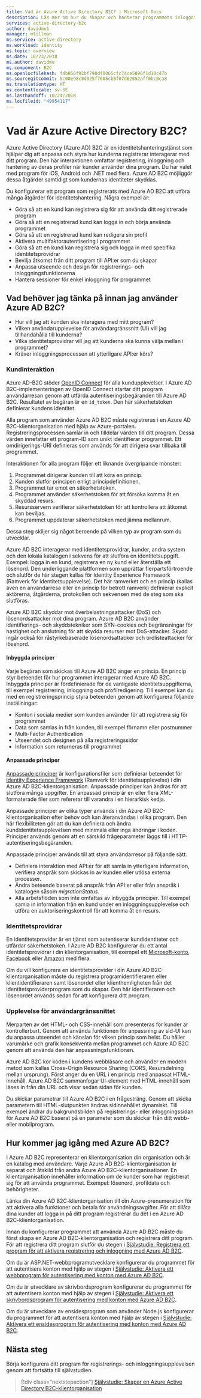 ```yaml
---
title: Vad är Azure Active Directory B2C? | Microsoft Docs
description: Läs mer om hur du skapar och hanterar programmets inloggningsfunktion med hjälp av Azure Active Directory B2C.
services: active-directory-b2c
author: davidmu1
manager: mtillman
ms.service: active-directory
ms.workload: identity
ms.topic: overview
ms.date: 10/23/2018
ms.author: davidmu
ms.component: B2C
ms.openlocfilehash: fdb856f92bf790df0065cfc74ce5896f1d10c47b
ms.sourcegitcommit: 5c00e98c0d825f7005cb0f07d62052aff0bc0ca8
ms.translationtype: HT
ms.contentlocale: sv-SE
ms.lasthandoff: 10/24/2018
ms.locfileid: "49954117"
---
```

# <a name="what-is-azure-active-directory-b2c"></a>Vad är Azure Active Directory B2C?

Azure Active Directory (Azure AD) B2C är en identitetshanteringstjänst som hjälper dig att anpassa och styra hur kunderna registrerar interagerar med ditt program. Den här interaktionen omfattar registrering, inloggning och hantering av deras profiler när kunder använder dina program. Du har valet med program för iOS, Android och .NET med flera. Azure AD B2C möjliggör dessa åtgärder samtidigt som kundernas identiteter skyddas.

Du konfigurerar ett program som registrerats med Azure AD B2C att utföra många åtgärder för identitetshantering. Några exempel är:

- Göra så att en kund kan registrera sig för att använda ditt registrerade program
- Göra så att en registrerad kund kan logga in och börja använda programmet
- Göra så att en registrerad kund kan redigera sin profil
- Aktivera multifaktorautentisering i programmet
- Göra så att en kund kan registrera sig och logga in med specifika identitetsprovidrar
- Bevilja åtkomst från ditt program till API:er som du skapar
- Anpassa utseende och design för registrerings- och inloggningsfunktionerna
- Hantera sessioner för enkel inloggning för programmet

## <a name="what-do-i-need-to-think-about-before-using-azure-ad-b2c"></a>Vad behöver jag tänka på innan jag använder Azure AD B2C?

- Hur vill jag att kunden ska interagera med mitt program?
- Vilken användarupplevelse för användargränssnitt (UI) vill jag tillhandahålla till kunderna?
- Vilka identitetsprovidrar vill jag att kunderna ska kunna välja mellan i programmet?
- Kräver inloggningsprocessen att ytterligare API:er körs?

### <a name="customer-interaction"></a>Kundinteraktion

Azure AD-B2C stöder [OpenID Connect](https://openid.net/connect/) för alla kundupplevelser. I Azure AD B2C-implementeringen av OpenID Connect startar ditt program användarresan genom att utfärda autentiseringsbegäranden till Azure AD B2C. Resultatet av begäran är en `id_token`. Den här säkerhetstoken definierar kundens identitet.

Alla program som använder Azure AD B2C måste registreras i en Azure AD B2C-klientorganisation med hjälp av Azure-portalen. Registreringsprocessen samlar in och tilldelar värden till ditt program. Dessa värden innefattar ett program-ID som unikt identifierar programmet. Ett omdirigerings-URI definieras som används för att dirigera svar tillbaka till programmet.

Interaktionen för alla program följer ett liknande övergripande mönster:

1. Programmet dirigerar kunden till att köra en princip.
2. Kunden slutför principen enligt principdefinitionen.
3. Programmet tar emot en säkerhetstoken.
4. Programmet använder säkerhetstoken för att försöka komma åt en skyddad resurs.
5. Resursservern verifierar säkerhetstoken för att kontrollera att åtkomst kan beviljas.
6. Programmet uppdaterar säkerhetstoken med jämna mellanrum.

Dessa steg skiljer sig något beroende på vilken typ av program som du utvecklar.

Azure AD B2C interagerar med identitetsprovidrar, kunder, andra system och den lokala katalogen i sekvens för att slutföra en identitetsuppgift. Exempel: logga in en kund, registrera en ny kund eller återställa ett lösenord. Den underliggande plattformen som upprättar flerpartsförtroende och slutför de här stegen kallas för Identity Experience Framework (Ramverk för identitetsupplevelse). Det här ramverket och en princip (kallas även en användarresa eller en princip för betrott ramverk) definierar explicit aktörerna, åtgärderna, protokollen och sekvensen med de steg som ska slutföras.

Azure AD B2C skyddar mot överbelastningsattacker (DoS) och lösenordsattacker mot dina program. Azure AD B2C använder identifierings- och skyddstekniker som SYN-cookies och begränsningar för hastighet och anslutning för att skydda resurser mot DoS-attacker. Skydd ingår också för råstyrkebaserade lösenordsattacker och ordlisteattacker för lösenord.

#### <a name="built-in-policies"></a>Inbyggda principer

Varje begäran som skickas till Azure AD B2C anger en princip. En princip styr beteendet för hur programmet interagerar med Azure AD B2C. Inbyggda principer är fördefinierade för de vanligaste identitetsuppgifterna, till exempel registrering, inloggning och profilredigering.  Till exempel kan du med en registreringsprincip styra beteenden genom att konfigurera följande inställningar:

- Konton i sociala medier som kunden använder för att registrera sig för programmet
- Data som samlas in från kunden, till exempel förnamn eller postnummer
- Multi-Factor Authentication
- Utseendet och designen på alla registreringssidor
- Information som returneras till programmet

#### <a name="custom-policies"></a>Anpassade principer 

[Anpassade principer](active-directory-b2c-overview-custom.md) är konfigurationsfiler som definierar beteendet för [Identity Experience Framework](trustframeworkpolicy.md) (Ramverk för identitetsupplevelse) i din Azure AD B2C-klientorganisation. Anpassade principer kan ändras för att slutföra många uppgifter. En anpassad princip är en eller flera XML-formaterade filer som refererar till varandra i en hierarkisk kedja. 

Anpassade principer av olika typer används i din Azure AD B2C-klientorganisation efter behov och kan återanvändas i olika program. Den här flexibiliteten gör att du kan definiera och ändra kundidentitetsupplevelsen med minimala eller inga ändringar i koden. Principer används genom att en särskild frågeparameter läggs till i HTTP-autentiseringsbegäranden.

Anpassade principer används till att styra användarresor på följande sätt:

- Definiera interaktion med API:er för att samla in ytterligare information, verifiera anspråk som skickas in av kunden eller utlösa externa processer.
- Ändra beteende baserat på anspråk från API:er eller från anspråk i katalogen såsom *migrationStatus*.
- Alla arbetsflöden som inte omfattas av inbyggda principer. Till exempel samla in information från en kund under en inloggningsupplevelse och utföra en auktoriseringskontroll för att komma åt en resurs.

### <a name="identity-providers"></a>Identitetsprovidrar

En identitetsprovider är en tjänst som autentiserar kundidentiteter och utfärdar säkerhetstoken. I Azure AD B2C konfigurerar du ett antal identitetsprovidrar i din klientorganisation, till exempel ett [Microsoft-konto](active-directory-b2c-setup-msa-app.md), [Facebook](active-directory-b2c-setup-fb-app.md) eller [Amazon](active-directory-b2c-setup-amzn-app.md) med flera. 

Om du vill konfigurera en identitetsprovider i din Azure AD B2C-klientorganisation måste du registrera programidentifieraren eller klientidentifieraren samt lösenordet eller klienthemligheten från det identitetsproviderprogram som du skapar. Den här identifieraren och lösenordet används sedan för att konfigurera ditt program.

### <a name="user-interface-experience"></a>Upplevelse för användargränssnittet

Merparten av det HTML- och CSS-innehåll som presenteras för kunder är kontrollerbart. Genom att använda funktionen för anpassning av sid-UI kan du anpassa utseendet och känslan för vilken princip som helst. Du håller varumärke och grafik konsekventa mellan programmet och Azure AD B2C genom att använda den här anpassningsfunktionen.

Azure AD B2C kör koden i kundens webbläsare och använder en modern metod som kallas Cross-Origin Resource Sharing (CORS, Resursdelning mellan ursprung). Först anger du en URL i en princip med anpassat HTML-innehåll. Azure AD B2C sammanfogar UI-element med HTML-innehåll som läses in från din URL och visar sedan sidan för kunden.

Du skickar parametrar till Azure AD B2C i en frågesträng. Genom att skicka parametern till HTML-slutpunkten ändras sidinnehållet dynamiskt. Till exempel ändrar du bakgrundsbilden på registrerings- eller inloggningssidan för Azure AD B2C baserat på en parameter som du skickar från ditt webb- eller mobilprogram.

## <a name="how-do-i-get-started-with-azure-ad-b2c"></a>Hur kommer jag igång med Azure AD B2C?

I Azure AD B2C representerar en klientorganisation din organisation och är en katalog med användare. Varje Azure AD B2C-klientorganisation är separat och åtskild från andra Azure AD B2C-klientorganisationer. En klientorganisation innehåller information om de kunder som har registrerat sig för att använda programmet. Exempel: lösenord, profildata och behörigheter.

Länka din Azure AD B2C-klientorganisation till din Azure-prenumeration för att aktivera alla funktioner och betala för användningsavgifter. För att tillåta dina kunder att logga in på ditt program registrerar du det i en Azure AD B2C-klientorganisation.

Innan du konfigurerar programmet att använda Azure AD B2C måste du först skapa en Azure AD B2C-klientorganisation och registrera ditt program. För att registrera ditt program slutför du stegen i [Självstudie: Registrera ett program för att aktivera registrering och inloggning med Azure AD B2C](tutorial-register-applications.md).
  
Om du är ASP.NET-webbprogramutvecklare konfigurerar du programmet för att autentisera konton med hjälp av stegen i [Självstudie: Aktivera ett webbprogram för autentisering med konton med Azure AD B2C](active-directory-b2c-tutorials-web-app.md).

Om du är utvecklare av skrivbordsprogram konfigurerar du programmet för att autentisera konton med hjälp av stegen i [Självstudie: Aktivera ett skrivbordsprogram för autentisering med konton med Azure AD B2C](active-directory-b2c-tutorials-desktop-app.md).

Om du är utvecklare av ensidesprogram som använder Node.js konfigurerar du programmet för att autentisera konton med hjälp av stegen i [Självstudie: Aktivera ett ensidesprogram för autentisering med konton med Azure AD B2C](active-directory-b2c-tutorials-spa.md).

## <a name="next-steps"></a>Nästa steg

Börja konfigurera ditt program för registrerings- och inloggningsupplevelsen genom att fortsätta till självstudien.

> [!div class="nextstepaction"]
> [Självstudie: Skapar en Azure Active Directory B2C-klientorganisation](tutorial-create-tenant.md)

